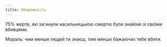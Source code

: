 ```yaml
---
title: Обережність
---
```


75% жертв, які загинули насильницькою смертю були знайомі зі своїми вбивцями.

Мораль: чим менше людей ти знаєш, тим менше бажаючих тебе вбити.

